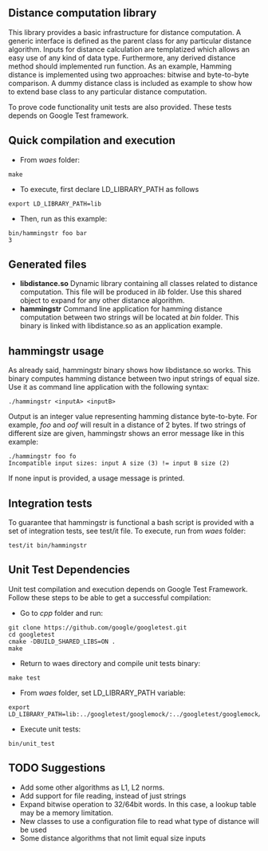 Distance computation library
----------------------------
This library provides a basic infrastructure for distance computation. A generic interface is defined as the parent class for any particular distance algorithm. Inputs for distance calculation are templatized which allows an easy use of any kind of data type. Furthermore, any derived distance method should implemented run function. As an example, Hamming distance is implemented using two approaches: bitwise and byte-to-byte comparison. A dummy distance class is included as example to show how to extend base class to any particular distance computation.

To prove code functionality unit tests are also provided. These tests depends on Google Test framework.

Quick compilation and execution 
-------------------------
* From *waes* folder:
~~~~
make
~~~~
* To execute, first declare LD_LIBRARY_PATH as follows
~~~~
export LD_LIBRARY_PATH=lib

~~~~
* Then, run as this example:
~~~~
bin/hammingstr foo bar
3
~~~~

Generated files
---------------
* **libdistance.so** Dynamic library containing all classes related to distance computation. This file will be produced in *lib* folder. Use this shared object to expand for any other distance algorithm.
* **hammingstr** Command line application for hamming distance computation between two strings will be located at *bin* folder. This binary is linked with libdistance.so as an application example.

hammingstr usage
---------------
As already said, hammingstr binary shows how libdistance.so works. This binary computes hamming distance between two input strings of equal size. Use it as command line application with the following syntax:

~~~~
./hammingstr <inputA> <inputB>
~~~~
Output is an integer value representing hamming distance byte-to-byte. For example, *foo* and *oof* will result in a distance of 2 bytes.
If two strings of different size are given, hammingstr shows an error message like in this example:
~~~~
./hammingstr foo fo
Incompatible input sizes: input A size (3) != input B size (2)
~~~~
If none input is provided, a usage message is printed.

Integration tests
-----------------
To guarantee that hammingstr is functional a bash script is provided with a set of integration tests, see test/it file. To execute, run from *waes* folder:
~~~~
test/it bin/hammingstr
~~~~

Unit Test Dependencies
----------------------
Unit test compilation and execution depends on Google Test Framework. Follow these steps to be able to get a successful compilation:
* Go to *cpp* folder and run:
~~~~
git clone https://github.com/google/googletest.git
cd googletest
cmake -DBUILD_SHARED_LIBS=ON .
make
~~~~
* Return to waes directory and compile unit tests binary:
~~~~
make test
~~~~
* From *waes* folder, set LD_LIBRARY_PATH variable:
~~~~
export LD_LIBRARY_PATH=lib:../googletest/googlemock/:../googletest/googlemock/gtest/
~~~~
* Execute unit tests:
~~~~
bin/unit_test
~~~~

TODO Suggestions
----------------
* Add some other algorithms as L1, L2 norms.
* Add support for file reading, instead of just strings
* Expand bitwise operation to 32/64bit words. In this case, a lookup table may be a memory limitation.
* New classes to use a configuration file to read what type of distance will be used
* Some distance algorithms that not limit equal size inputs
